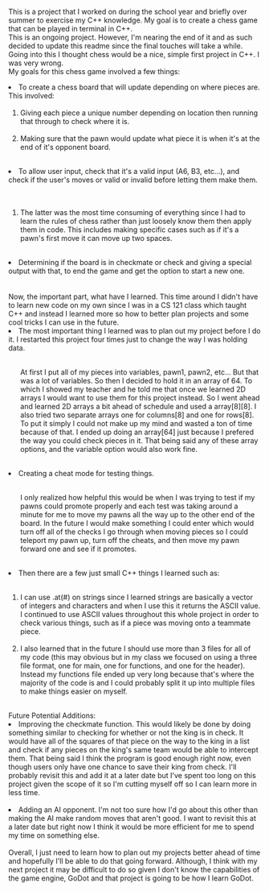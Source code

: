 This is a project that I worked on during the school year and briefly over summer to exercise my C++ knowledge. My goal is to create a chess game that can be played in terminal in C++.<br>
This is an ongoing project. However, I'm nearing the end of it and as such decided to update this readme since the final touches will take a while. <br>
Going into this I thought chess would be a nice, simple first project in C++. I was very wrong. <br>
My goals for this chess game involved a few things: <br>
<li>To create a chess board that will update depending on where pieces are. This involved: <br><br>
<ol><li>Giving each piece a unique number depending on location then running that through to check where it is.</li><br>
<li>Making sure that the pawn would update what piece it is when it's at the end of it's opponent board. </li></ol></li><br>
<li>To allow user input, check that it's a valid input (A6, B3, etc...), and check if the user's moves or valid or invalid before letting them make them.</li><br><br>
<ol><li> The latter was the most time consuming of everything since I had to learn the rules of chess rather than just loosely know them then apply them in code. This includes making specific cases such as if it's a pawn's first move it can move up two spaces. </li><br>
</ol>
<li>Determining if the board is in checkmate or check and giving a special output with that, to end the game and get the option to start a new one.</li> <br><br>
Now, the important part, what have I learned. This time around I didn't have to learn new code on my own since I was in a CS 121 class which taught C++ and instead I learned more so how to better plan projects and some cool tricks I can use in the future.<br>
<li>The most important thing I learned was to plan out my project before I do it. I restarted this project four times just to change the way I was holding data.</li><br>
<ol>At first I put all of my pieces into variables, pawn1, pawn2, etc... But that was a lot of variables. So then I decided to hold it in an array of 64. To which I showed my teacher and he told me that once we learned 2D arrays I would want to use them for this project instead. So I went ahead and learned 2D arrays a bit ahead of schedule and used a array[8][8]. I also tried two separate arrays one for columns[8] and one for rows[8]. To put it simply I could not make up my mind and wasted a ton of time because of that. I ended up doing an array[64] just because I prefered the way you could check pieces in it. That being said any of these array options, and the variable option would also work fine.</ol><br>
<li>Creating a cheat mode for testing things.</li><br>
<ol>I only realized how helpful this would be when I was trying to test if my pawns could promote properly and each test was taking around a minute for me to move my pawns all the way up to the other end of the board. In the future I would make something I could enter which would turn off all of the checks I go through when moving pieces so I could teleport my pawn up, turn off the cheats, and then move my pawn forward one and see if it promotes.</ol><br>
<li>Then there are a few just small C++ things I learned such as:</li><br>
<ol><li>I can use .at(#) on strings since I learned strings are basically a vector of integers and characters and when I use this it returns the ASCII value. I continued to use ASCII values throughout this whole project in order to check various things, such as if a piece was moving onto a teammate piece.</li><br>
<li>I also learned that in the future I should use more than 3 files for all of my code (this may obvious but in my class we focused on using a three file format, one for main, one for functions, and one for the header). Instead my functions file ended up very long because that's where the majority of the code is and I could probably split it up into multiple files to make things easier on myself.</li></ol><br>
Future Potential Additions: <br>
<li> Improving the checkmate function. This would likely be done by doing something similar to checking for whether or not the king is in check. It would have all of the squares of that piece on the way to the king in a list and check if any pieces on the king's same team would be able to intercept them. That being said I think the program is good enough right now, even though users only have one chance to save their king from check. I'll probably revisit this and add it at a later date but I've spent too long on this project given the scope of it so I'm cutting myself off so I can learn more in less time. </li> <br>
<li> Adding an AI opponent. I'm not too sure how I'd go about this other than making the AI make random moves that aren't good. I want to revisit this at a later date but right now I think it would be more efficient for me to spend my time on something else. </li> <br>
Overall, I just need to learn how to plan out my projects better ahead of time and hopefully I'll be able to do that going forward. Although, I think with my next project it may be difficult to do so given I don't know the capabilities of the game engine, GoDot and that project is going to be how I learn GoDot.
